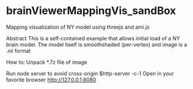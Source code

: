 # brainViewerMappingVis_sandBox
Mapping visualization of NY model using threejs and ami.js

Abstract
This is a self-contained example that allows initial load of a NY brain model. The model itself is smoothshaded (per-vertex) and image is a .nii format

How to:
Unpack *.7z file of image 

Run node server to avoid cross-origin $http-server -c-1
Open in your favorite browser http://127.0.0.1:8080
